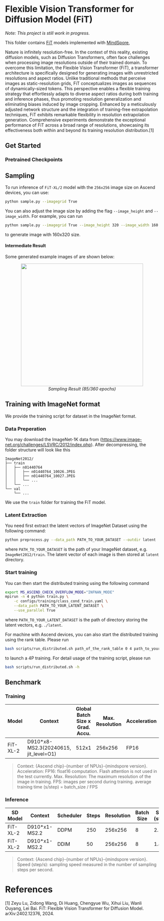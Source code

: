 # Flexible Vision Transformer for Diffusion Model (FiT)

*Note: This project is still work in progress.*

This folder contains [FiT](https://arxiv.org/abs/2402.12376) models implemented with [MindSpore](https://www.mindspore.cn/),

Nature is infinitely resolution-free. In the context of this reality, existing diffusion models, such as Diffusion Transformers, often face challenges when processing image resolutions outside of their trained domain. To overcome this limitation, the Flexible Vision Transformer (FiT), a transformer architecture is specifically designed for generating images with unrestricted resolutions and aspect ratios. Unlike traditional methods that perceive images as static-resolution grids, FiT conceptualizes images as sequences of dynamically-sized tokens. This perspective enables a flexible training strategy that effortlessly adapts to diverse aspect ratios during both training and inference phases, thus promoting resolution generalization and eliminating biases induced by image cropping. Enhanced by a meticulously adjusted network structure and the integration of training-free extrapolation techniques, FiT exhibits remarkable flexibility in resolution extrapolation generation. Comprehensive experiments demonstrate the exceptional performance of FiT across a broad range of resolutions, showcasing its effectiveness both within and beyond its training resolution distribution.[1]

## Get Started

### Pretrained Checkpoints

## Sampling

To run inference of `FiT-XL/2` model with the `256x256` image size on Ascend devices, you can use:
```bash
python sample.py --imagegrid True

```
You can also adjust the image size by adding the flag `--image_height` and `--image_width`. For example, you can run
```bash
python sample.py --imagegrid True --image_height 320 --image_width 160
```
to generate image with 160x320 size.

#### Intermediate Result
Some generated example images of are shown below:

<p align="center"><img width="400" src="https://github.com/zhtmike/mindone/assets/8342575/71404444-61e8-44c1-a8fb-34bed6fddb1f"/>
<br><em>Sampling Result (85/360 epochs)</em></p>


## Training with ImageNet format

We provide the training script for dataset in the ImageNet format.

### Data Preperation

You may download the ImageNet-1K data from (https://www.image-net.org/challenges/LSVRC/2012/index.php). After decompressing, the folder structure will look like this

```text
ImageNet2012/
├── train
│   ├── n01440764
│   │   ├── n01440764_10026.JPEG
│   │   ├── n01440764_10027.JPEG
│   │   └── ...
│   └── ...
└── val
    └── ...
```

We use the `train` folder for training the FiT model.

### Latent Extraction

You need first extract the latent vectors of ImageNet Dataset using the following command:

```bash
python preprocess.py --data_path PATH_TO_YOUR_DATASET --outdir latent
```

where `PATH_TO_YOUR_DATASET` is the path of your ImageNet dataset, e.g. `ImageNet2012/train`. The latent vector of each image is then stored at `latent` directory.

### Start training

You can then start the distributed training using the following command

```bash
export MS_ASCEND_CHECK_OVERFLOW_MODE="INFNAN_MODE"
mpirun -n 4 python train.py \
    -c configs/training/class_cond_train.yaml \
    --data_path PATH_TO_YOUR_LATENT_DATASET \
    --use_parallel True
```

where `PATH_TO_YOUR_LATENT_DATASET` is the path of directory storing the latent vectors, e.g. `./latent`.

For machine with Ascend devices, you can also start the distributed training using the rank table.
Please run

```bash
bash scripts/run_distributed.sh path_of_the_rank_table 0 4 path_to_your_latent_dataset
```

to launch a 4P training. For detail usage of the training script, please run

```bash
bash scripts/run_distributed.sh -h
```

## Benchmark

### Training

| Model    | Context       | Global Batch Size x Grad. Accu. | Max. Resolution | Acceleration | FPS (img/s) |
|----------|---------------|---------------------------------|-----------------|--------------|-------------|
| FiT-XL-2 | D910*x8-MS2.3(20240615, jit_level=O1) | 512x1                           | 256x256         | FP16         | 586         |

> Context: {Ascend chip}-{number of NPUs}-{mindspore version}.
> Acceleration: FP16: float16 computation. Flash attention is not used in the test currently.
> Max. Resolution: The maximum resolution of the image in training.
> FPS: images per second during training. average training time (s/step) = batch_size / FPS

### Inference

| SD Model | Context       | Scheduler | Steps | Resolution | Batch Size | Speed (step/s) |
|----------|---------------|-----------|-------|------------|------------|----------------|
| FiT-XL-2 | D910*x1-MS2.2 | DDPM      | 250   | 256x256    | 8          | 2.19           |
| FiT-XL-2 | D910*x1-MS2.2 | DDIM      | 50    | 256x256    | 8          | 1.82           |

> Context: {Ascend chip}-{number of NPUs}-{mindspore version}.
> Speed (step/s): sampling speed measured in the number of sampling steps per second.

# References

[1] Zeyu Lu, Zidong Wang, Di Huang, Chengyue Wu, Xihui Liu, Wanli Ouyang, Lei Bai. FiT: Flexible Vision Transformer for Diffusion Model. arXiv:2402.12376, 2024.
